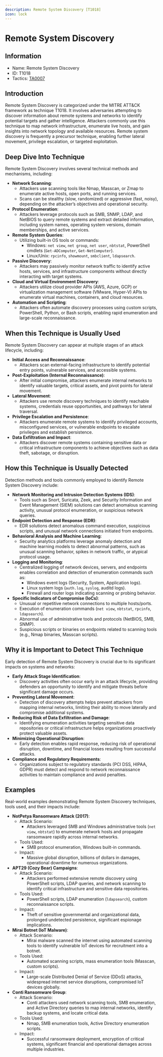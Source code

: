 ```yaml
---
description: Remote System Discovery [T1018]
icon: lock
---
```


# Remote System Discovery

## Information

- Name: Remote System Discovery
- ID: T1018
- Tactics: [TA0007](../TA0007/TA0007.md)

## Introduction

Remote System Discovery is categorized under the MITRE ATT\&CK framework as technique T1018. It involves adversaries attempting to discover information about remote systems and networks to identify potential targets and gather intelligence. Attackers commonly use this technique to map network infrastructure, enumerate live hosts, and gain insights into network topology and available resources. Remote system discovery is frequently a precursor technique, enabling further lateral movement, privilege escalation, or targeted exploitation.

## Deep Dive Into Technique

Remote System Discovery involves several technical methods and mechanisms, including:

- **Network Scanning**:
  - Attackers use scanning tools like Nmap, Masscan, or Zmap to enumerate active hosts, open ports, and running services.
  - Scans can be stealthy (slow, randomized) or aggressive (fast, noisy), depending on the attacker’s objectives and operational security.
- **Protocol Enumeration**:
  - Attackers leverage protocols such as SMB, SNMP, LDAP, and NetBIOS to query remote systems and extract detailed information, including system names, operating system versions, domain memberships, and active services.
- **Remote System Queries**:
  - Utilizing built-in OS tools or commands:
    - Windows: `net view`, `net group`, `net user`, `nbtstat`, PowerShell cmdlets (`Get-ADComputer`, `Get-NetComputer`).
    - Linux/Unix: `rpcinfo`, `showmount`, `smbclient`, `ldapsearch`.
- **Passive Discovery**:
  - Attackers may passively monitor network traffic to identify active hosts, services, and infrastructure components without directly interacting with target systems.
- **Cloud and Virtual Environment Discovery**:
  - Attackers utilize cloud provider APIs (AWS, Azure, GCP) or virtualization management software (VMware, Hyper-V) APIs to enumerate virtual machines, containers, and cloud resources.
- **Automation and Scripting**:
  - Attackers often automate discovery processes using custom scripts, PowerShell, Python, or Bash scripts, enabling rapid enumeration and large-scale reconnaissance.

## When this Technique is Usually Used

Remote System Discovery can appear at multiple stages of an attack lifecycle, including:

- **Initial Access and Reconnaissance**:
  - Attackers scan external-facing infrastructure to identify potential entry points, vulnerable services, and accessible systems.
- **Post-Exploitation (Internal Reconnaissance)**:
  - After initial compromise, attackers enumerate internal networks to identify valuable targets, critical assets, and pivot points for lateral movement.
- **Lateral Movement**:
  - Attackers use remote discovery techniques to identify reachable systems, credentials reuse opportunities, and pathways for lateral traversal.
- **Privilege Escalation and Persistence**:
  - Attackers enumerate remote systems to identify privileged accounts, misconfigured services, or vulnerable endpoints to escalate privileges and establish persistence.
- **Data Exfiltration and Impact**:
  - Attackers discover remote systems containing sensitive data or critical infrastructure components to achieve objectives such as data theft, sabotage, or disruption.

## How this Technique is Usually Detected

Detection methods and tools commonly employed to identify Remote System Discovery include:

- **Network Monitoring and Intrusion Detection Systems (IDS)**:
  - Tools such as Snort, Suricata, Zeek, and Security Information and Event Management (SIEM) solutions can detect anomalous scanning activity, unusual protocol enumeration, or suspicious network queries.
- **Endpoint Detection and Response (EDR)**:
  - EDR solutions detect anomalous command execution, suspicious scripts, and unusual network connections initiated from endpoints.
- **Behavioral Analysis and Machine Learning**:
  - Security analytics platforms leverage anomaly detection and machine learning models to detect abnormal patterns, such as unusual scanning behavior, spikes in network traffic, or atypical protocol usage.
- **Logging and Monitoring**:
  - Centralized logging of network devices, servers, and endpoints enables correlation and detection of enumeration commands such as:
    - Windows event logs (Security, System, Application logs).
    - Linux system logs (`auth.log`, `syslog`, auditd logs).
    - Firewall and router logs indicating scanning or probing behavior.
- **Specific Indicators of Compromise (IoCs)**:
  - Unusual or repetitive network connections to multiple hosts/ports.
  - Execution of enumeration commands (`net view`, `nbtstat`, `rpcinfo`, `ldapsearch`).
  - Abnormal use of administrative tools and protocols (NetBIOS, SMB, SNMP).
  - Suspicious scripts or binaries on endpoints related to scanning tools (e.g., Nmap binaries, Masscan scripts).

## Why it is Important to Detect This Technique

Early detection of Remote System Discovery is crucial due to its significant impacts on systems and networks:

- **Early Attack Stage Identification**:
  - Discovery activities often occur early in an attack lifecycle, providing defenders an opportunity to identify and mitigate threats before significant damage occurs.
- **Preventing Lateral Movement**:
  - Detection of discovery attempts helps prevent attackers from mapping internal networks, limiting their ability to move laterally and compromise additional systems.
- **Reducing Risk of Data Exfiltration and Damage**:
  - Identifying enumeration activities targeting sensitive data repositories or critical infrastructure helps organizations proactively protect valuable assets.
- **Minimizing Operational Disruption**:
  - Early detection enables rapid response, reducing risk of operational disruption, downtime, and financial losses resulting from successful attacks.
- **Compliance and Regulatory Requirements**:
  - Organizations subject to regulatory standards (PCI DSS, HIPAA, GDPR) must detect and respond to network reconnaissance activities to maintain compliance and avoid penalties.

## Examples

Real-world examples demonstrating Remote System Discovery techniques, tools used, and their impacts include:

- **NotPetya Ransomware Attack (2017)**:
  - Attack Scenario:
    - Attackers leveraged SMB and Windows administrative tools (`net view`, `nbtstat`) to enumerate network hosts and propagate ransomware rapidly across internal networks.
  - Tools Used:
    - SMB protocol enumeration, Windows built-in commands.
  - Impact:
    - Massive global disruption, billions of dollars in damages, operational downtime for numerous organizations.
- **APT29 (Cozy Bear) Campaigns**:
  - Attack Scenario:
    - Attackers performed extensive remote discovery using PowerShell scripts, LDAP queries, and network scanning to identify critical infrastructure and sensitive data repositories.
  - Tools Used:
    - PowerShell scripts, LDAP enumeration (`ldapsearch`), custom reconnaissance scripts.
  - Impact:
    - Theft of sensitive governmental and organizational data, prolonged undetected persistence, significant espionage implications.
- **Mirai Botnet (IoT Malware)**:
  - Attack Scenario:
    - Mirai malware scanned the internet using automated scanning tools to identify vulnerable IoT devices for recruitment into a botnet.
  - Tools Used:
    - Automated scanning scripts, mass enumeration tools (Masscan, custom scripts).
  - Impact:
    - Large-scale Distributed Denial of Service (DDoS) attacks, widespread internet service disruptions, compromised IoT devices globally.
- **Conti Ransomware Group**:
  - Attack Scenario:
    - Conti attackers used network scanning tools, SMB enumeration, and Active Directory queries to map internal networks, identify backup systems, and locate critical data.
  - Tools Used:
    - Nmap, SMB enumeration tools, Active Directory enumeration scripts.
  - Impact:
    - Successful ransomware deployment, encryption of critical systems, significant financial and operational damages across multiple industries.
